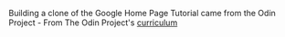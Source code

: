 Building a clone of the Google Home Page
Tutorial came from the Odin Project -  From The Odin Project's [curriculum](http://www.theodinproject.com/courses/web-development-101/lessons/html-css)